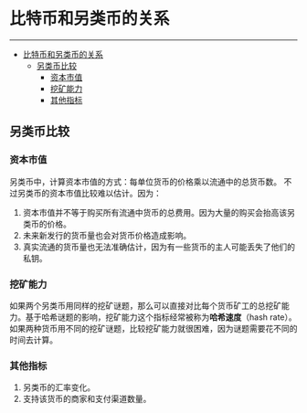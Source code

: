 <!--
 * @Author: ZhXZhao
 * @Date: 2020-02-16 16:48:18
 * @LastEditors  : ZhXZhao
 * @LastEditTime : 2020-02-16 17:06:07
 * @Description: 
 -->
# 比特币和另类币的关系

---

- [比特币和另类币的关系](#%e6%af%94%e7%89%b9%e5%b8%81%e5%92%8c%e5%8f%a6%e7%b1%bb%e5%b8%81%e7%9a%84%e5%85%b3%e7%b3%bb)
  - [另类币比较](#%e5%8f%a6%e7%b1%bb%e5%b8%81%e6%af%94%e8%be%83)
    - [资本市值](#%e8%b5%84%e6%9c%ac%e5%b8%82%e5%80%bc)
    - [挖矿能力](#%e6%8c%96%e7%9f%bf%e8%83%bd%e5%8a%9b)
    - [其他指标](#%e5%85%b6%e4%bb%96%e6%8c%87%e6%a0%87)

## 另类币比较

### 资本市值

另类币中，计算资本市值的方式：每单位货币的价格乘以流通中的总货币数。
不过另类币的资本市值比较难以估计。因为：
1. 资本市值并不等于购买所有流通中货币的总费用。因为大量的购买会抬高该另类币的价格。
2. 未来新发行的货币量也会对货币价格造成影响。
3. 真实流通的货币量也无法准确估计，因为有一些货币的主人可能丢失了他们的私钥。

### 挖矿能力

如果两个另类币用同样的挖矿谜题，那么可以直接对比每个货币矿工的总挖矿能力。基于哈希谜题的影响，挖矿能力这个指标经常被称为**哈希速度**（hash rate）。
如果两种货币用不同的挖矿谜题，比较挖矿能力就很困难，因为谜题需要花不同的时间去计算。

### 其他指标

1. 另类币的汇率变化。
2. 支持该货币的商家和支付渠道数量。


